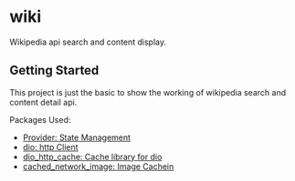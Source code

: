 # wiki

Wikipedia api search and content display.

## Getting Started

This project is just the basic to show the working of wikipedia search and content detail api.

Packages Used:

- [Provider: State Management](https://pub.dev/packages/provider)
- [dio: http Client](https://pub.dev/packages/dio)
- [dio_http_cache: Cache library for dio](https://pub.dev/packages/dio_http_cache)
- [cached_network_image: Image Cachein](https://pub.dev/packages/dio)

